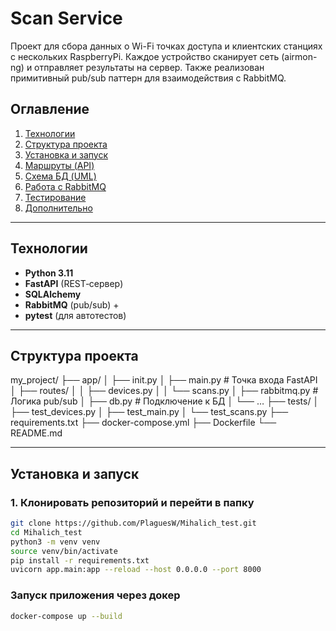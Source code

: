 # Scan Service
Проект для сбора данных о Wi-Fi точках доступа и клиентских станциях с нескольких RaspberryPi. 
Каждое устройство сканирует сеть (airmon-ng) и отправляет результаты на сервер. 
Также реализован примитивный pub/sub паттерн для взаимодействия с RabbitMQ.

## Оглавление

1. [Технологии](#Технологии)
2. [Структура проекта](#Структура-проекта)
3. [Установка и запуск](#Установка-и-запуск)
4. [Маршруты (API)](#Маршруты-api)
5. [Схема БД (UML)](#Схема-бд-uml)
6. [Работа с RabbitMQ](#Работа-с-rabbitmq)
7. [Тестирование](#Тестирование)
8. [Дополнительно](#Дополнительно)

---

## Технологии

- **Python 3.11**
- **FastAPI** (REST‐сервер)
- **SQLAlchemy** 
- **RabbitMQ** (pub/sub) +
- **pytest** (для автотестов)

---

## Структура проекта

my_project/
├── app/
│   ├── init.py
│   ├── main.py         # Точка входа FastAPI
│   ├── routes/
│   │   ├── devices.py
│   │   └── scans.py
│   ├── rabbitmq.py     # Логика pub/sub 
│   ├── db.py           # Подключение к БД
│   └── …
├── tests/
│   ├── test_devices.py
│   ├── test_main.py
│   └── test_scans.py
├── requirements.txt
├── docker-compose.yml
├── Dockerfile
└── README.md

---

## Установка и запуск

### 1. Клонировать репозиторий и перейти в папку

```bash
git clone https://github.com/PlaguesW/Mihalich_test.git 
cd Mihalich_test
python3 -m venv venv
source venv/bin/activate
pip install -r requirements.txt
uvicorn app.main:app --reload --host 0.0.0.0 --port 8000
```
### Запуск приложения через докер

```bash
docker-compose up --build
```